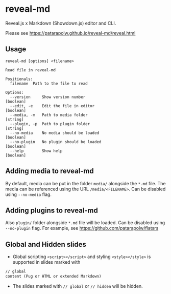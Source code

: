 # reveal-md

Reveal.js x Markdown (Showdown.js) editor and CLI.

Please see <https://patarapolw.github.io/reveal-md/reveal.html>

## Usage

```
reveal-md [options] <filename>

Read file in reveal-md

Positionals:
  filename  Path to the file to read

Options:
  --version     Show version number                                    [boolean]
  --edit, -e    Edit the file in editor                                [boolean]
  --media, -m   Path to media folder                                    [string]
  --plugin, -p  Path to plugin folder                                   [string]
  --no-media    No media should be loaded                              [boolean]
  --no-plugin   No plugin should be loaded                             [boolean]
  --help        Show help                                              [boolean]
```

## Adding media to reveal-md

By default, media can be put in the folder `media/` alongside the `*.md` file. The media can be referenced using the URL `/media/<FILENAME>`. Can be disabled using `--no-media` flag.

## Adding plugins to reveal-md

Also `plugin/` folder alongside `*.md` file will be loaded. Can be disabled using `--no-plugin` flag. For example, see <https://github.com/patarapolw/flatsrs>

## Global and Hidden slides

- Global scripting `<script></script>` and styling `<style></style>` is supported in slides marked with

```markdown
// global
content (Pug or HTML or extended Markdown)
```

- The slides marked with `// global` or `// hidden` will be hidden.
